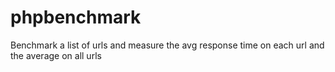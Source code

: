 # phpbenchmark
Benchmark a list of urls and measure the avg response time on each url and the average on all urls
